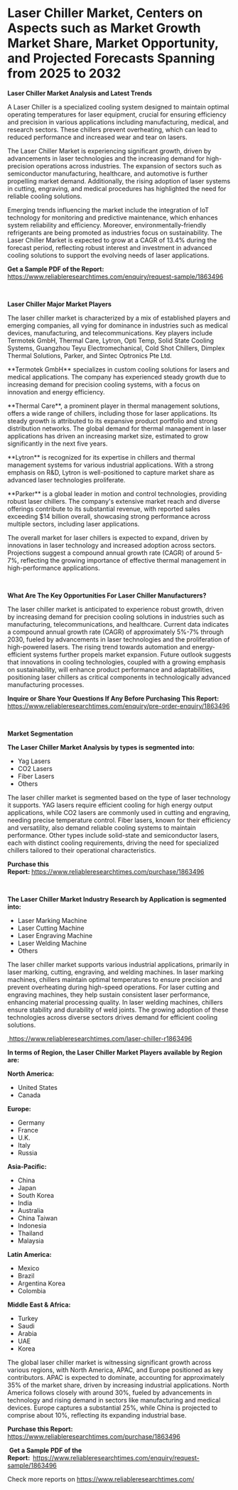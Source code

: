 <p><h1>Laser Chiller Market, Centers on Aspects such as Market Growth Market Share, Market Opportunity, and Projected Forecasts Spanning from 2025 to 2032</h1></p><p><strong>Laser Chiller Market Analysis and Latest Trends</strong></p>
<p><p>A Laser Chiller is a specialized cooling system designed to maintain optimal operating temperatures for laser equipment, crucial for ensuring efficiency and precision in various applications including manufacturing, medical, and research sectors. These chillers prevent overheating, which can lead to reduced performance and increased wear and tear on lasers.</p><p>The Laser Chiller Market is experiencing significant growth, driven by advancements in laser technologies and the increasing demand for high-precision operations across industries. The expansion of sectors such as semiconductor manufacturing, healthcare, and automotive is further propelling market demand. Additionally, the rising adoption of laser systems in cutting, engraving, and medical procedures has highlighted the need for reliable cooling solutions.</p><p>Emerging trends influencing the market include the integration of IoT technology for monitoring and predictive maintenance, which enhances system reliability and efficiency. Moreover, environmentally-friendly refrigerants are being promoted as industries focus on sustainability. The Laser Chiller Market is expected to grow at a CAGR of 13.4% during the forecast period, reflecting robust interest and investment in advanced cooling solutions to support the evolving needs of laser applications.</p></p>
<p><strong>Get a Sample PDF of the Report:&nbsp;</strong> <a href="https://www.reliableresearchtimes.com/enquiry/request-sample/1863496?utm_campaign=3219&utm_medium=2&utm_source=Github&utm_content=ia&utm_term=10042025&utm_id=laser-chiller">https://www.reliableresearchtimes.com/enquiry/request-sample/1863496</a></p>
<p>&nbsp;</p>
<p><strong>Laser Chiller Major Market Players</strong></p>
<p><p>The laser chiller market is characterized by a mix of established players and emerging companies, all vying for dominance in industries such as medical devices, manufacturing, and telecommunications. Key players include Termotek GmbH, Thermal Care, Lytron, Opti Temp, Solid State Cooling Systems, Guangzhou Teyu Electromechanical, Cold Shot Chillers, Dimplex Thermal Solutions, Parker, and Sintec Optronics Pte Ltd.</p><p>**Termotek GmbH** specializes in custom cooling solutions for lasers and medical applications. The company has experienced steady growth due to increasing demand for precision cooling systems, with a focus on innovation and energy efficiency. </p><p>**Thermal Care**, a prominent player in thermal management solutions, offers a wide range of chillers, including those for laser applications. Its steady growth is attributed to its expansive product portfolio and strong distribution networks. The global demand for thermal management in laser applications has driven an increasing market size, estimated to grow significantly in the next five years.</p><p>**Lytron** is recognized for its expertise in chillers and thermal management systems for various industrial applications. With a strong emphasis on R&D, Lytron is well-positioned to capture market share as advanced laser technologies proliferate.</p><p>**Parker** is a global leader in motion and control technologies, providing robust laser chillers. The company's extensive market reach and diverse offerings contribute to its substantial revenue, with reported sales exceeding $14 billion overall, showcasing strong performance across multiple sectors, including laser applications.</p><p>The overall market for laser chillers is expected to expand, driven by innovations in laser technology and increased adoption across sectors. Projections suggest a compound annual growth rate (CAGR) of around 5-7%, reflecting the growing importance of effective thermal management in high-performance applications.</p></p>
<p>&nbsp;</p>
<p><strong>What Are The Key Opportunities For Laser Chiller Manufacturers?</strong></p>
<p><p>The laser chiller market is anticipated to experience robust growth, driven by increasing demand for precision cooling solutions in industries such as manufacturing, telecommunications, and healthcare. Current data indicates a compound annual growth rate (CAGR) of approximately 5%-7% through 2030, fueled by advancements in laser technologies and the proliferation of high-powered lasers. The rising trend towards automation and energy-efficient systems further propels market expansion. Future outlook suggests that innovations in cooling technologies, coupled with a growing emphasis on sustainability, will enhance product performance and adaptabilities, positioning laser chillers as critical components in technologically advanced manufacturing processes.</p></p>
<p><strong>Inquire or Share Your Questions If Any Before Purchasing This Report:</strong> <a href="https://www.reliableresearchtimes.com/enquiry/pre-order-enquiry/1863496?utm_campaign=3219&utm_medium=2&utm_source=Github&utm_content=ia&utm_term=10042025&utm_id=laser-chiller">https://www.reliableresearchtimes.com/enquiry/pre-order-enquiry/1863496</a></p>
<p>&nbsp;</p>
<p><strong>Market Segmentation</strong></p>
<p><strong>The Laser Chiller Market Analysis by types is segmented into:</strong></p>
<p><ul><li>Yag Lasers</li><li>CO2 Lasers</li><li>Fiber Lasers</li><li>Others</li></ul></p>
<p><p>The laser chiller market is segmented based on the type of laser technology it supports. YAG lasers require efficient cooling for high energy output applications, while CO2 lasers are commonly used in cutting and engraving, needing precise temperature control. Fiber lasers, known for their efficiency and versatility, also demand reliable cooling systems to maintain performance. Other types include solid-state and semiconductor lasers, each with distinct cooling requirements, driving the need for specialized chillers tailored to their operational characteristics.</p></p>
<p><strong>Purchase this Report:&nbsp;</strong><a href="https://www.reliableresearchtimes.com/purchase/1863496?utm_campaign=3219&utm_medium=2&utm_source=Github&utm_content=ia&utm_term=10042025&utm_id=laser-chiller">https://www.reliableresearchtimes.com/purchase/1863496</a></p>
<p>&nbsp;</p>
<p><strong>The Laser Chiller Market Industry Research by Application is segmented into:</strong></p>
<p><ul><li>Laser Marking Machine</li><li>Laser Cutting Machine</li><li>Laser Engraving Machine</li><li>Laser Welding Machine</li><li>Others</li></ul></p>
<p><p>The laser chiller market supports various industrial applications, primarily in laser marking, cutting, engraving, and welding machines. In laser marking machines, chillers maintain optimal temperatures to ensure precision and prevent overheating during high-speed operations. For laser cutting and engraving machines, they help sustain consistent laser performance, enhancing material processing quality. In laser welding machines, chillers ensure stability and durability of weld joints. The growing adoption of these technologies across diverse sectors drives demand for efficient cooling solutions.</p></p>
<p><a href="https://www.reliableresearchtimes.com/laser-chiller-r1863496?utm_campaign=3219&utm_medium=2&utm_source=Github&utm_content=ia&utm_term=10042025&utm_id=laser-chiller">&nbsp;https://www.reliableresearchtimes.com/laser-chiller-r1863496</a></p>
<p><strong>In terms of Region, the Laser Chiller Market Players available by Region are:</strong></p>
<p>
    <p> <strong> North America: </strong>
        <ul>
            <li>United States</li>
            <li>Canada</li>
        </ul>
        </p> 
    <p> <strong> Europe: </strong>
        <ul>
            <li>Germany</li>
            <li>France</li>
            <li>U.K.</li>
            <li>Italy</li>
            <li>Russia</li>
        </ul>
        </p> 
    <p> <strong> Asia-Pacific: </strong>
        <ul>
            <li>China</li>
            <li>Japan</li>
            <li>South Korea</li>
            <li>India</li>
            <li>Australia</li>
            <li>China Taiwan</li>
            <li>Indonesia</li>
            <li>Thailand</li>
            <li>Malaysia</li>
        </ul>
        </p> 
    <p> <strong> Latin America: </strong>
        <ul>
            <li>Mexico</li>
            <li>Brazil</li>
            <li>Argentina Korea</li>
            <li>Colombia</li>
        </ul>
        </p> 
    <p> <strong> Middle East & Africa: </strong>
        <ul>
            <li>Turkey</li>
            <li>Saudi</li>
            <li>Arabia</li>
            <li>UAE</li>
            <li>Korea</li>
        </ul>
    </p>
    </p>
<p><p>The global laser chiller market is witnessing significant growth across various regions, with North America, APAC, and Europe positioned as key contributors. APAC is expected to dominate, accounting for approximately 35% of the market share, driven by increasing industrial applications. North America follows closely with around 30%, fueled by advancements in technology and rising demand in sectors like manufacturing and medical devices. Europe captures a substantial 25%, while China is projected to comprise about 10%, reflecting its expanding industrial base.</p></p>
<p><strong>Purchase this Report: </strong><a href="https://www.reliableresearchtimes.com/purchase/1863496?utm_campaign=3219&utm_medium=2&utm_source=Github&utm_content=ia&utm_term=10042025&utm_id=laser-chiller">https://www.reliableresearchtimes.com/purchase/1863496</a></p>
<p>&nbsp;<strong>Get a Sample PDF of the Report:&nbsp;&nbsp;</strong><a href="https://www.reliableresearchtimes.com/enquiry/request-sample/1863496?utm_campaign=3219&utm_medium=2&utm_source=Github&utm_content=ia&utm_term=10042025&utm_id=laser-chiller">https://www.reliableresearchtimes.com/enquiry/request-sample/1863496</a></p>
<p><strong></strong></p>
<p>Check more reports on <a href="https://www.reliableresearchtimes.com/?utm_campaign=3219&utm_medium=2&utm_source=Github&utm_content=ia&utm_term=10042025&utm_id=laser-chiller">https://www.reliableresearchtimes.com/</a></p>